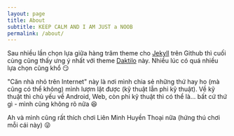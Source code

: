 ```yaml
---
layout: page
title: About
subtitle: KEEP CALM AND I AM JUST a NOOB
permalink: /about/
---
```


Sau nhiều lần chọn lựa giữa hàng trăm theme cho [Jekyll](https://jekyllrb.com/ "Jekyll") trên Github thì cuối cùng cũng thấy ưng ý nhất với theme [Daktilo](https://github.com/kronik3r/daktilo/ "Daktilo") này. Nhiều lúc có quá nhiều lựa chọn cũng khổ :smirk:

"Căn nhà nhỏ trên Internet" này là nơi mình chia sẻ những thứ hay ho (mà cũng có thể không) mình lượm lặt được (kỹ thuật lẫn phi kỹ thuật). Về kỹ thuật thì chủ yếu về Android, Web, còn phi kỹ thuật thì có thể là... bất cứ thứ gì - mình cũng không rõ nữa :satisfied:

Ah và mình cũng rất thích chơi Liên Minh Huyền Thoại nữa (hứng thú chơi mỗi cái này) :stuck_out_tongue_winking_eye:
